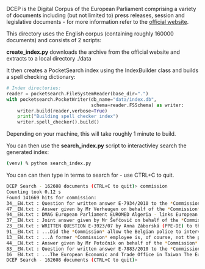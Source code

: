 DCEP is the Digital Corpus of the European Parliament comprising a variety of documents including (but not limited to) press releases, session and 
legislative documents - for more information refer to the [official website](https://joint-research-centre.ec.europa.eu/language-technology-resources/dcep-digital-corpus-european-parliament_en).

This directory uses the English corpus (containing roughly 160000 documents) and consists of 2 scripts:

**create_index.py** downloads the archive from the official website and 
extracts to a local directory ./data

It then creates a PocketSearch index using the IndexBuilder class and builds a spell checking dictionary:

```Python
# Index directories:
reader = pocketsearch.FileSystemReader(base_dir=".")
with pocketsearch.PocketWriter(db_name="data/index.db",
                               schema=reader.FSSchema) as writer:
    writer.build(reader,verbose=True)
    print("Building spell checker index")
    writer.spell_checker().build()
```

Depending on your machine, this will take roughly 1 minute to build. 

You can then use the **search_index.py** script to interactivley search the generated index:

```bash
(venv) % python search_index.py
```

You can can then type in terms to search for - use CTRL+C to quit.

```bash
DCEP Search - 162608 documents (CTRL+C to quit)> commission
Counting took 0.12 s
Found 141669 hits for commission:
34__EN.txt : Question for written answer E-7934/2010 to the *Commission* Rule 117 Martin Ehrenhauser (NI) (5...
47__EN.txt : Answer given by Mr Verheugen on behalf of the *Commission* (18 March 2008) Under the European...
94__EN.txt : DMAG European Parliament EUROMED Algeria - links European *Commission* External relations Bilateral Trade Relations European Union in...
37__EN.txt : Joint answer given by Mr Šefčovič on behalf of the *Commission* Written questions : E-008937/11...
23__EN.txt : WRITTEN QUESTION E-3923/07 by Anna Záborská (PPE‑DE) to the *Commission* (1 August 2007...
91__EN.txt : ...Did the *Commission* allow the Belgian police to interview the last *Commission* officials to have seen...
13__EN.txt : ...A former *Commission* employee is, of course, not the property of the *Commission*. But there must...
44__EN.txt : Answer given by Mr Potočnik on behalf of the *Commission* (4 May 2011) Poultry litter management...
83__EN.txt : Question for written answer E-7883/2010 to the *Commission* Rule 117 Silvana Koch-Mehrin (ALDE...
16__EN.txt : ...The European Economic and Trade Office in Taiwan The European *Commission*’s office in Taipei, Taiwan...
DCEP Search - 162608 documents (CTRL+C to quit)>
```





